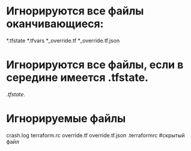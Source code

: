 # Игнорируются все файлы оканчивающиеся: 
*.tfstate 
*.tfvars
*_override.tf
*_override.tf.json

# Игнорируются все файлы, если в середине имеется .tfstate.
*.tfstate.*

# Игнорируемые файлы
crash.log
terraform.rc
override.tf
override.tf.json
.terraformrc #скрытый файл

